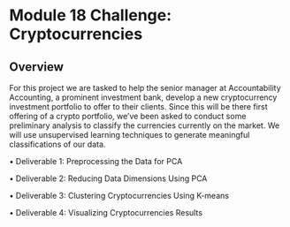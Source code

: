 # Module 18 Challenge: Cryptocurrencies

## Overview

For this project we are tasked to help the senior manager at Accountability Accounting, a prominent investment bank, develop a new cryptocurrency investment portfolio to offer to their clients. Since this will be there first offering of a crypto portfolio, we’ve been asked to conduct some preliminary analysis to classify the currencies currently on the market. We will use unsupervised learning techniques to generate meaningful classifications of our data.

•	Deliverable 1: Preprocessing the Data for PCA

•	Deliverable 2: Reducing Data Dimensions Using PCA

•	Deliverable 3: Clustering Cryptocurrencies Using K-means

•	Deliverable 4: Visualizing Cryptocurrencies Results
